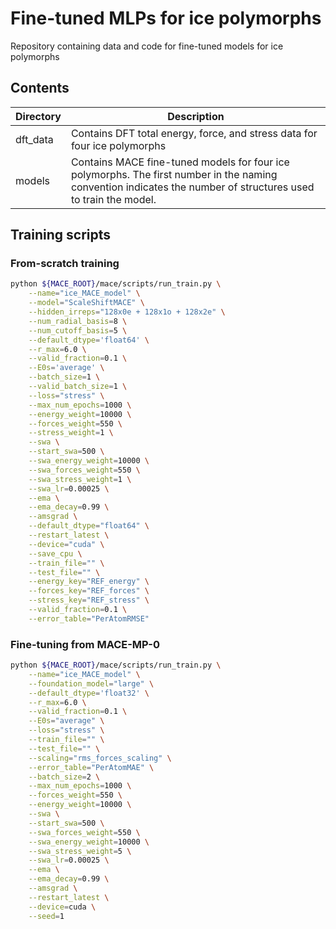 # Fine-tuned MLPs for ice polymorphs
Repository containing data and code for fine-tuned models for ice polymorphs

## Contents

| **Directory** | **Description**                                                         |
|---------------|-------------------------------------------------------------------------|
| dft_data      | Contains DFT total energy, force, and stress data for four ice polymorphs |
| models      | Contains MACE fine-tuned models for four ice polymorphs. The first number in the naming convention indicates the number of structures used to train the model. |


## Training scripts

### From-scratch training

```bash
python ${MACE_ROOT}/mace/scripts/run_train.py \
    --name="ice_MACE_model" \
    --model="ScaleShiftMACE" \
    --hidden_irreps="128x0e + 128x1o + 128x2e" \
    --num_radial_basis=8 \
    --num_cutoff_basis=5 \
    --default_dtype='float64' \
    --r_max=6.0 \
    --valid_fraction=0.1 \
    --E0s='average' \
    --batch_size=1 \
    --valid_batch_size=1 \
    --loss="stress" \
    --max_num_epochs=1000 \
    --energy_weight=10000 \
    --forces_weight=550 \
    --stress_weight=1 \
    --swa \
    --start_swa=500 \
    --swa_energy_weight=10000 \
    --swa_forces_weight=550 \
    --swa_stress_weight=1 \
    --swa_lr=0.00025 \
    --ema \
    --ema_decay=0.99 \
    --amsgrad \
    --default_dtype="float64" \
    --restart_latest \
    --device="cuda" \
    --save_cpu \
    --train_file="" \
    --test_file="" \
    --energy_key="REF_energy" \
    --forces_key="REF_forces" \
    --stress_key="REF_stress" \
    --valid_fraction=0.1 \
    --error_table="PerAtomRMSE"
```

### Fine-tuning from MACE-MP-0

```bash 
python ${MACE_ROOT}/mace/scripts/run_train.py \
    --name="ice_MACE_model" \
    --foundation_model="large" \
    --default_dtype='float32' \
    --r_max=6.0 \
    --valid_fraction=0.1 \
    --E0s="average" \
    --loss="stress" \
    --train_file="" \
    --test_file="" \
    --scaling="rms_forces_scaling" \
    --error_table="PerAtomMAE" \
    --batch_size=2 \
    --max_num_epochs=1000 \
    --forces_weight=550 \
    --energy_weight=10000 \
    --swa \
    --start_swa=500 \
    --swa_forces_weight=550 \
    --swa_energy_weight=10000 \
    --swa_stress_weight=5 \
    --swa_lr=0.00025 \
    --ema \
    --ema_decay=0.99 \
    --amsgrad \
    --restart_latest \
    --device=cuda \
    --seed=1
```


